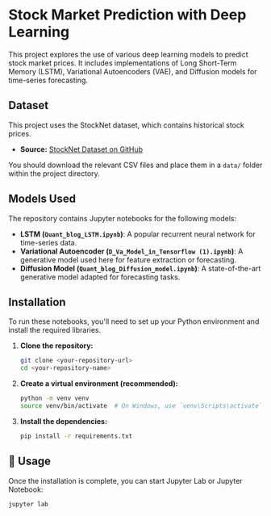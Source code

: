 # Stock Market Prediction with Deep Learning

This project explores the use of various deep learning models to predict stock market prices. It includes implementations of Long Short-Term Memory (LSTM), Variational Autoencoders (VAE), and Diffusion models for time-series forecasting.

##  Dataset

This project uses the StockNet dataset, which contains historical stock prices.

* **Source:** [StockNet Dataset on GitHub](https://github.com/yumoxu/stocknet-dataset/tree/master/price/raw)

You should download the relevant CSV files and place them in a `data/` folder within the project directory.

##  Models Used

The repository contains Jupyter notebooks for the following models:
* **LSTM (`Quant_blog_LSTM.ipynb`)**: A popular recurrent neural network for time-series data.
* **Variational Autoencoder (`D_Va_Model_in_Tensorflow (1).ipynb`)**: A generative model used here for feature extraction or forecasting.
* **Diffusion Model (`Quant_blog_Diffusion_model.ipynb`)**: A state-of-the-art generative model adapted for forecasting tasks.

##  Installation

To run these notebooks, you'll need to set up your Python environment and install the required libraries.

1.  **Clone the repository:**
    ```bash
    git clone <your-repository-url>
    cd <your-repository-name>
    ```

2.  **Create a virtual environment (recommended):**
    ```bash
    python -m venv venv
    source venv/bin/activate  # On Windows, use `venv\Scripts\activate`
    ```

3.  **Install the dependencies:**
    ```bash
    pip install -r requirements.txt
    ```

## 🚀 Usage

Once the installation is complete, you can start Jupyter Lab or Jupyter Notebook:

```bash
jupyter lab